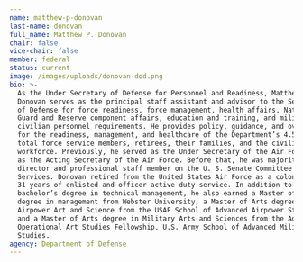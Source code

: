 ```yaml
---
name: matthew-p-donovan
last-name: donovan
full_name: Matthew P. Donovan
chair: false
vice-chair: false
member: federal
status: current
image: /images/uploads/donovan-dod.png
bio: >-
  As the Under Secretary of Defense for Personnel and Readiness, Matthew P.
  Donovan serves as the principal staff assistant and advisor to the Secretary
  of Defense for force readiness, force management, health affairs, National
  Guard and Reserve component affairs, education and training, and military and
  civilian personnel requirements. He provides policy, guidance, and oversight
  for the readiness, management, and healthcare of the Department’s 4.5 million
  total force service members, retirees, their families, and the civilian
  workforce. Previously, he served as the Under Secretary of the Air Force and
  as the Acting Secretary of the Air Force. Before that, he was majority policy
  director and professional staff member on the U. S. Senate Committee on Armed
  Services. Donovan retired from the United States Air Force as a colonel after
  31 years of enlisted and officer active duty service. In addition to a
  bachelor’s degree in technical management, he also earned a Master of Arts
  degree in management from Webster University, a Master of Arts degree in
  Airpower Art and Science from the USAF School of Advanced Airpower Studies,
  and a Master of Arts degree in Military Arts and Sciences from the Advanced
  Operational Art Studies Fellowship, U.S. Army School of Advanced Military
  Studies.
agency: Department of Defense
---
```


